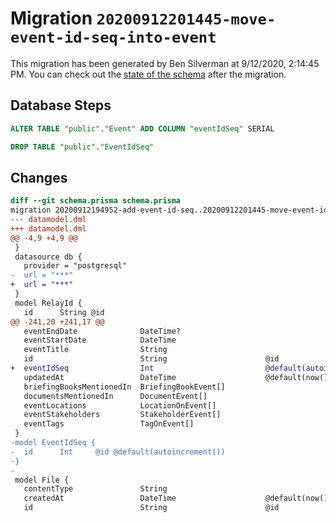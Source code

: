 # Migration `20200912201445-move-event-id-seq-into-event`

This migration has been generated by Ben Silverman at 9/12/2020, 2:14:45 PM.
You can check out the [state of the schema](./schema.prisma) after the migration.

## Database Steps

```sql
ALTER TABLE "public"."Event" ADD COLUMN "eventIdSeq" SERIAL

DROP TABLE "public"."EventIdSeq"
```

## Changes

```diff
diff --git schema.prisma schema.prisma
migration 20200912194952-add-event-id-seq..20200912201445-move-event-id-seq-into-event
--- datamodel.dml
+++ datamodel.dml
@@ -4,9 +4,9 @@
 }
 datasource db {
   provider = "postgresql"
-  url = "***"
+  url = "***"
 }
 model RelayId {
   id      String @id
@@ -241,20 +241,17 @@
   eventEndDate              DateTime?
   eventStartDate            DateTime
   eventTitle                String
   id                        String                      @id
+  eventIdSeq                Int                         @default(autoincrement())
   updatedAt                 DateTime                    @default(now())
   briefingBooksMentionedIn  BriefingBookEvent[]
   documentsMentionedIn      DocumentEvent[]
   eventLocations            LocationOnEvent[]
   eventStakeholders         StakeholderEvent[]
   eventTags                 TagOnEvent[]
 }
-model EventIdSeq {
-  id      Int     @id @default(autoincrement())
-}
-
 model File {
   contentType               String
   createdAt                 DateTime                    @default(now())
   id                        String                      @id
```



